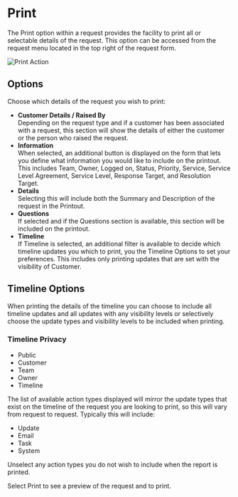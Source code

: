 # Print
The Print option within a request provides the facility to print all or selectable details of the request. This option can be accessed from the request menu located in the top right of the request form.

![Print Action](/_books/servicemanager-user-guide/images/request-print-action.png)
## Options


Choose which details of the request you wish to print:

* **Customer Details / Raised By**<br>Depending on the request type and if a customer has been associated with a request, this section will show the details of either the customer or the person who raised the request.
* **Information**<br>When selected, an additional button is displayed on the form that lets you define what information you would like to include on the printout. This includes Team, Owner, Logged on, Status, Priority, Service, Service Level Agreement, Service Level, Response Target, and Resolution Target.
* **Details**<br>Selecting this will include both the Summary and Description of the request in the Printout.
* **Questions**<br>If selected and if the Questions section is available, this section will be included on the printout.
* **Timeline**<br>If Timeline is selected, an additional filter is available to decide which timeline updates you which to print, you the Timeline Options to set your preferences. This includes only printing updates that are set with the visibility of Customer.

## Timeline Options
When printing the details of the timeline you can choose to include all timeline updates and all updates with any visibility levels or selectively choose the update types and visibility levels to be included when printing.

### Timeline Privacy
* Public
* Customer
* Team
* Owner
* Timeline

The list of available action types displayed will mirror the update types that exist on the timeline of the request you are looking to print, so this will vary from request to request. Typically this will include:

* Update
* Email
* Task
* System

Unselect any action types you do not wish to include when the report is printed.

Select Print to see a preview of the request and to print.